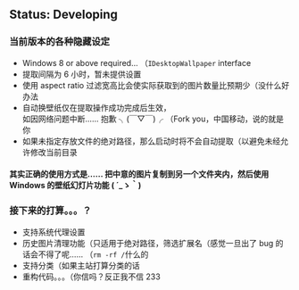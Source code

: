 ## Status: Developing  

### 当前版本的各种隐藏设定  
* Windows 8 or above required... （`IDesktopWallpaper` interface  
* 提取间隔为 6 小时，暂未提供设置  
* 使用 aspect ratio 过滤宽高比会使实际获取到的图片数量比预期少（没什么好办法  
* 自动换壁纸仅在提取操作成功完成后生效，  
  如因网络问题中断…… 抱歉 ╮(￣▽￣)╭ （Fork you，中国移动，说的就是你  
* 如果未指定存放文件的绝对路径，那么启动时将不会自动提取（以避免未经允许修改当前目录  
  
#### 其实正确的使用方式是…… 把中意的图片复制到另一个文件夹内，然后使用 Windows 的壁纸幻灯片功能 ( ´_ゝ｀)  
  
### 接下来的打算。。。？  
* 支持系统代理设置  
* 历史图片清理功能（只适用于绝对路径，筛选扩展名（感觉一旦出了 bug 的话会不得了呢…… （`rm -rf /`什么的  
* 支持分类（如果主站打算分类的话  
* 重构代码。。。（你信吗？反正我不信 233  
